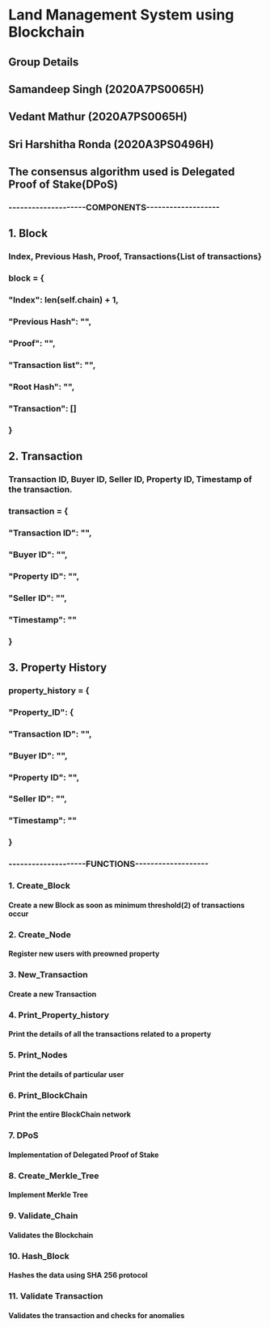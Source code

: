 # Land Management System using Blockchain

## Group Details
## Samandeep Singh (2020A7PS0065H)
## Vedant Mathur (2020A7PS0065H)
## Sri Harshitha Ronda (2020A3PS0496H)

## The consensus algorithm used is Delegated Proof of Stake(DPoS)

### --------------------COMPONENTS-------------------
## 1. Block
### Index, Previous Hash, Proof, Transactions{List of transactions}
### block = {
### "Index": len(self.chain) + 1,
### "Previous Hash": "",
### "Proof": "",
### "Transaction list": "",
### "Root Hash": "",
### "Transaction": []
### }
###
## 2. Transaction
### Transaction ID, Buyer ID, Seller ID, Property ID, Timestamp of the transaction.
### transaction = {
### "Transaction ID": "",
### "Buyer ID": "",
### "Property ID": "",
### "Seller ID": "",
###
### "Timestamp": ""
### }
###
## 3. Property History
### property_history = {
### "Property_ID": {
### "Transaction ID": "",
### "Buyer ID": "",
### "Property ID": "",
### "Seller ID": "",
###
### "Timestamp": ""
### }

### --------------------FUNCTIONS-------------------
### 1. Create_Block
#### Create a new Block as soon as minimum threshold(2) of transactions occur

### 2. Create_Node
#### Register new users with preowned property

### 3. New_Transaction
#### Create a new Transaction

### 4. Print_Property_history
#### Print the details of all the transactions related to a property

### 5. Print_Nodes
#### Print the details of particular user

### 6. Print_BlockChain
#### Print the entire BlockChain network

### 7. DPoS
#### Implementation of Delegated Proof of Stake

### 8. Create_Merkle_Tree
#### Implement Merkle Tree

### 9. Validate_Chain
#### Validates the Blockchain

### 10. Hash_Block
#### Hashes the data using SHA 256 protocol

### 11. Validate Transaction
#### Validates the transaction and checks for anomalies
